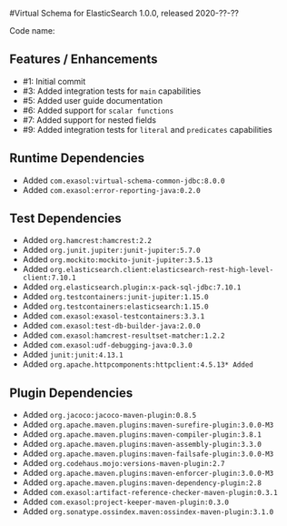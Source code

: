 #Virtual Schema for ElasticSearch 1.0.0, released 2020-??-??

Code name: 

## Features / Enhancements

* #1: Initial commit
* #3: Added integration tests for `main` capabilities
* #5: Added user guide documentation
* #6: Added support for `scalar functions`
* #7: Added support for nested fields
* #9: Added integration tests for `literal` and `predicates` capabilities

## Runtime Dependencies

* Added `com.exasol:virtual-schema-common-jdbc:8.0.0`
* Added `com.exasol:error-reporting-java:0.2.0`

## Test Dependencies

* Added `org.hamcrest:hamcrest:2.2`
* Added `org.junit.jupiter:junit-jupiter:5.7.0`
* Added `org.mockito:mockito-junit-jupiter:3.5.13`
* Added `org.elasticsearch.client:elasticsearch-rest-high-level-client:7.10.1`
* Added `org.elasticsearch.plugin:x-pack-sql-jdbc:7.10.1`
* Added `org.testcontainers:junit-jupiter:1.15.0`
* Added `org.testcontainers:elasticsearch:1.15.0`
* Added `com.exasol:exasol-testcontainers:3.3.1`
* Added `com.exasol:test-db-builder-java:2.0.0`
* Added `com.exasol:hamcrest-resultset-matcher:1.2.2`
* Added `com.exasol:udf-debugging-java:0.3.0`
* Added `junit:junit:4.13.1`
* Added `org.apache.httpcomponents:httpclient:4.5.13* Added `

## Plugin Dependencies

* Added `org.jacoco:jacoco-maven-plugin:0.8.5`
* Added `org.apache.maven.plugins:maven-surefire-plugin:3.0.0-M3`
* Added `org.apache.maven.plugins:maven-compiler-plugin:3.8.1`
* Added `org.apache.maven.plugins:maven-assembly-plugin:3.3.0`
* Added `org.apache.maven.plugins:maven-failsafe-plugin:3.0.0-M3`
* Added `org.codehaus.mojo:versions-maven-plugin:2.7`
* Added `org.apache.maven.plugins:maven-enforcer-plugin:3.0.0-M3`
* Added `org.apache.maven.plugins:maven-dependency-plugin:2.8`
* Added `com.exasol:artifact-reference-checker-maven-plugin:0.3.1`
* Added `com.exasol:project-keeper-maven-plugin:0.3.0`
* Added `org.sonatype.ossindex.maven:ossindex-maven-plugin:3.1.0`
